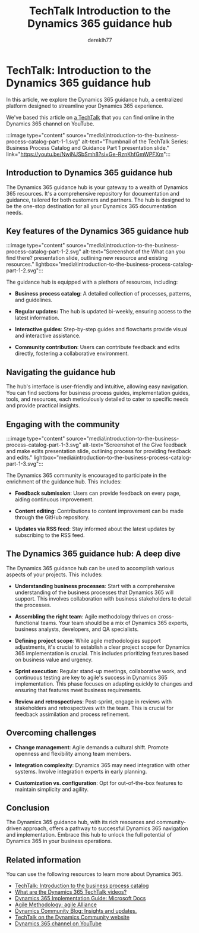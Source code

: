 ﻿---
title: TechTalk Introduction to the Dynamics 365 guidance hub
description: Learn about the Dynamics 365 guidance hub, its key features, how to navigate it, and how to use it to communicate with the community.
author: dereklh77
ms.author: v-heuerderek
ms.topic: conceptual
ms.date: 02/21/2024
ai-usage: ai-assisted
---

# TechTalk: Introduction to the Dynamics 365 guidance hub

In this article, we explore the Dynamics 365 guidance hub, a centralized platform designed to streamline your Dynamics 365 experience.  

We've based this article on [a TechTalk](https://youtu.be/NwiNJSbSmh8?si=Ge-RznKhfGmWPFXm) that you can find online in the Dynamics 365 channel on YouTube.

:::image type="content" source="media\introduction-to-the-business-process-catalog-part-1-1.svg" alt-text="Thumbnail of the TechTalk Series: Business Process Catalog and Guidance Part 1 presentation slide." link="https://youtu.be/NwiNJSbSmh8?si=Ge-RznKhfGmWPFXm":::

## Introduction to Dynamics 365 guidance hub

The Dynamics 365 guidance hub is your gateway to a wealth of Dynamics 365 resources. It's a comprehensive repository for documentation and guidance, tailored for both customers and partners. The hub is designed to be the one-stop destination for all your Dynamics 365 documentation needs.

## Key features of the Dynamics 365 guidance hub

:::image type="content" source="media\introduction-to-the-business-process-catalog-part-1-2.svg" alt-text="Screenshot of the What can you find there? presentation slide, outlining new resource and existing resources." lightbox="media\introduction-to-the-business-process-catalog-part-1-2.svg":::

The guidance hub is equipped with a plethora of resources, including:

- **Business process catalog**: A detailed collection of processes, patterns, and guidelines.

- **Regular updates:** The hub is updated bi-weekly, ensuring access to the latest information.

- **Interactive guides**: Step-by-step guides and flowcharts provide visual and interactive assistance.

- **Community contribution**: Users can contribute feedback and edits directly, fostering a collaborative environment.

## Navigating the guidance hub

The hub's interface is user-friendly and intuitive, allowing easy navigation. You can find sections for business process guides, implementation guides, tools, and resources, each meticulously detailed to cater to specific needs and provide practical insights.

## Engaging with the community

:::image type="content" source="media\introduction-to-the-business-process-catalog-part-1-3.svg" alt-text="Screenshot of the Give feedback and make edits presentation slide, outlining process for providing feedback and edits." lightbox="media\introduction-to-the-business-process-catalog-part-1-3.svg":::

The Dynamics 365 community is encouraged to participate in the enrichment of the guidance hub. This includes:

- **Feedback submission**: Users can provide feedback on every page, aiding continuous improvement.

- **Content editing**: Contributions to content improvement can be made through the GitHub repository.

- **Updates via RSS feed**: Stay informed about the latest updates by subscribing to the RSS feed.

## The Dynamics 365 guidance hub: A deep dive

The Dynamics 365 guidance hub can be used to accomplish various aspects of your projects. This includes:

- **Understanding business processes**: Start with a comprehensive understanding of the business processes that Dynamics 365 will support. This involves collaboration with business stakeholders to detail the processes.

- **Assembling the right team**: Agile methodology thrives on cross-functional teams. Your team should be a mix of Dynamics 365 experts, business analysts, developers, and QA specialists.

- **Defining project scope**: While agile methodologies support adjustments, it's crucial to establish a clear project scope for Dynamics 365 implementation is crucial. This includes prioritizing features based on business value and urgency.

- **Sprint execution**: Regular stand-up meetings, collaborative work, and continuous testing are key to agile's success in Dynamics 365 implementation. This phase focuses on adapting quickly to changes and ensuring that features meet business requirements.

- **Review and retrospectives**: Post-sprint, engage in reviews with stakeholders and retrospectives with the team. This is crucial for feedback assimilation and process refinement.

## Overcoming challenges

- **Change management**: Agile demands a cultural shift. Promote openness and flexibility among team members.

- **Integration complexity**: Dynamics 365 may need integration with other systems. Involve integration experts in early planning.

- **Customization vs. configuration**: Opt for out-of-the-box features to maintain simplicity and agility.

## Conclusion

The Dynamics 365 guidance hub, with its rich resources and community-driven approach, offers a pathway to successful Dynamics 365 navigation and implementation. Embrace this hub to unlock the full potential of Dynamics 365 in your business operations.

## Related information

You can use the following resources to learn more about Dynamics 365.

- [TechTalk: Introduction to the business process catalog](get-started-business-process-catalog.md)
- [What are the Dynamics 365 TechTalk videos?](../roles/techtalk-videos.md)
- [Dynamics 365 Implementation Guide: Microsoft Docs](/dynamics365/)
- [Agile Methodology: agile Alliance](https://www.agilealliance.org/agile101/)
- [Dynamics Community Blog: Insights and updates.](https://community.dynamics.com/)
- [TechTalk on the Dynamics Community website](https://community.dynamics.com/videos/) 
- [Dynamics 365 channel on YouTube](https://www.youtube.com/channel/UC5QxCcXhFFixs1nfmOpJlvQ)  